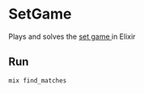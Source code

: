 # SetGame

Plays and solves the [set game ](https://en.wikipedia.org/wiki/Set_(game)) in Elixir

## Run 

    mix find_matches
